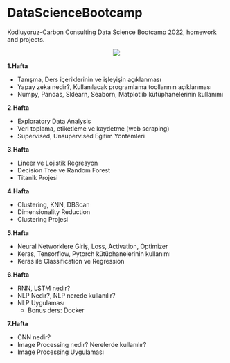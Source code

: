 # DataScienceBootcamp
Kodluyoruz-Carbon Consulting Data Science Bootcamp 2022, homework and projects.
<p align="center" width="100%">
    <img src="https://camo.githubusercontent.com/3adf78c0e6f1b1cdebba9477d4363bf25bb7e1afc8d4415088e213e03012002f/68747470733a2f2f7777772e747066756e642e6f72672f77702d636f6e74656e742f75706c6f6164732f323031392f30372f6c6f676f2d312e706e67">
</p>


**1.Hafta**
- Tanışma, Ders içeriklerinin ve işleyişin açıklanması
- Yapay zeka nedir?, Kullanılacak programlama toollarının açıklanması
- Numpy, Pandas, Sklearn, Seaborn, Matplotlib kütüphanelerinin kullanımı

**2.Hafta**
- Exploratory Data Analysis
- Veri toplama, etiketleme ve kaydetme (web scraping)
- Supervised, Unsupervised Eğitim Yöntemleri

**3.Hafta**
- Lineer ve Lojistik Regresyon
- Decision Tree ve Random Forest
- Titanik Projesi

**4.Hafta**
- Clustering, KNN, DBScan
- Dimensionality Reduction
- Clustering Projesi

**5.Hafta**
- Neural Networklere Giriş, Loss, Activation, Optimizer
- Keras, Tensorflow, Pytorch kütüphanelerinin kullanımı
- Keras ile Classification ve Regression


**6.Hafta**
- RNN, LSTM nedir?
- NLP Nedir?, NLP nerede kullanılır?
- NLP Uygulaması
    - Bonus ders: Docker

**7.Hafta**
- CNN nedir?
- Image Processing nedir? Nerelerde kullanılır?
- Image Processing Uygulaması
